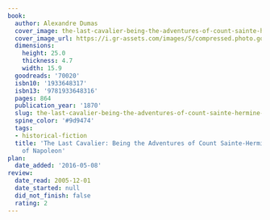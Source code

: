 ```yaml
---
book:
  author: Alexandre Dumas
  cover_image: the-last-cavalier-being-the-adventures-of-count-sainte-hermine-in-the-age-of-napoleon.jpg
  cover_image_url: https://i.gr-assets.com/images/S/compressed.photo.goodreads.com/books/1391122492l/70020.jpg
  dimensions:
    height: 25.0
    thickness: 4.7
    width: 15.9
  goodreads: '70020'
  isbn10: '1933648317'
  isbn13: '9781933648316'
  pages: 864
  publication_year: '1870'
  slug: the-last-cavalier-being-the-adventures-of-count-sainte-hermine-in-the-age-of-napoleon
  spine_color: '#9d9474'
  tags:
  - historical-fiction
  title: 'The Last Cavalier: Being the Adventures of Count Sainte-Hermine in the Age
    of Napoleon'
plan:
  date_added: '2016-05-08'
review:
  date_read: 2005-12-01
  date_started: null
  did_not_finish: false
  rating: 2
---
```

